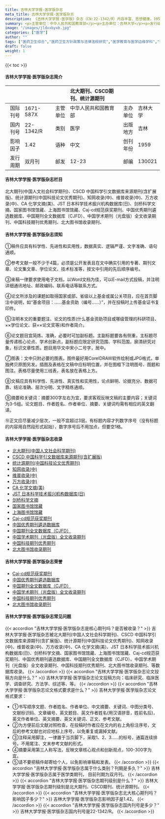 ```yaml
---
title: 吉林大学学报·医学版杂志
meta_title: 吉林大学学报·医学版杂志
description: 《吉林大学学报·医学版》杂志（CN:22-1342/R）内容丰富、思想健康，1959年创刊，目前以双月刊形式发行，刊物对外积极扩大宣传，致力于提高杂志质量与影响。主要报道医学科学研究的新理论、新方法和新技术，设有基础研究、临床研究、临床医学、影像学、调查研究、方法学和综述等栏目。该杂志的编辑委员会由医学科学研究领域的学术带头人组成，包括主任委员、副主任委员、委员、顾问委员和外籍委员等，编辑部也有一批专业的编辑人员。 自创刊以来，该杂志一直致力于推动医学科学领域的学术研究与交流。该杂志的历史悠久，经过几十年的发展，该杂志已成为在国内外享有一定学术地位和影响的科技期刊。是一份具有广泛影响力和认可度的医学科学类学术期刊，为医学科学领域的研究和交流提供了重要的平台和渠道。
summary: <p>主管单位：中华人民共和国教育部</p><p>主办单位：吉林大学</p><p>发行级别：北大期刊、CSCD期刊、统计源期刊</p><p>发行周期：双月刊</p>
image: "/images/jldxxbyxb.jpg"
categories: ["医学"]
author: ""
tags: ["医药卫生综合","医药卫生方针政策与法律法规研究","医学教育与医学边缘学科","预防医学与卫生学","中医学","中药学","中西医结合","基础医学","临床医学","感染性疾病及传染病","心血管系统疾病","呼吸系统疾病","消化系统疾病","内分泌腺及全身性疾病","外科学","泌尿科学","妇产科学","儿科学","神经病学","精神病学","肿瘤学","眼科与耳鼻咽喉科","口腔科学","皮肤病与性病","特种医学","急救医学","军事医学与卫生","药学","生物医学工程",]
draft: false
weight: 1
---
```


{{< toc >}}

#### 吉林大学学报·医学版杂志简介
|               |                               |               | 北大期刊、CSCD期刊、统计源期刊        |               |                           |
| ------------: | :---------------------------- | ------------: | :---------------------------- | ------------: | :------------------------ |
| 国际刊号      | 1671-587X   | 主管单位      | 中华人民共和国教育部     | 主办单位      | 吉林大学     |
| 国内刊号      | 22-1342/R        | 类别          | 医学       | 出版地方      | 吉林           |
| 影响因子      | 1.42        | 语种          | 中文             | 创刊年份      | 1959    |
| 发行周期      | 双月刊    | 邮发          | 12-23              | 邮编          | 130021      |

#### 吉林大学学报·医学版杂志栏目
<span>北大期刊(中国人文社会科学期刊)</span>、<span>CSCD 中国科学引文数据库来源期刊(含扩展版)</span>、<span>统计源期刊(中国科技论文优秀期刊)</span>、<span>知网收录(中)</span>、<span>维普收录(中)</span>、<span>万方收录(中)</span>、<span>CA 化学文摘(美)</span>、<span>JST 日本科学技术振兴机构数据库(日)</span>、<span>剑桥科学文摘</span>、<span>国家图书馆馆藏</span>、<span>上海图书馆馆藏</span>、<span>Caj-cd规范获奖期刊</span>、<span>中国优秀期刊遴选数据库</span>、<span>中国期刊全文数据库（CJFD）</span>、<span>中国学术期刊（光盘版）全文收录期刊</span>、<span>中国科技期刊优秀期刊</span>、<span>北大图书馆收录期刊</span>、

#### 吉林大学学报·医学版杂志须知
<p><p>
	①稿件应具有科学性、先进性和实用性，数据真实、逻辑严谨、文字准确、语句通顺。
</p><p>
	②参考文献一般不少于4篇，必须是公开发表且在文中确实引用的专著、期刊文章、论文集文章、学位论文、技术标准等，按文中引用的先后顺序编号。
</p><p>
	③来稿一律要求使用电子文档，以Word文档为佳，可以E-mail方式投稿，并注明详细通讯地址、邮政编码、联系电话等联系方式。
</p><p>
	④论文所涉及的课题如取得国家或部、省级以上基金或属公关项目，应在首页脚注中说明，如“基金项目：......基金资助（编号......）”，并在投稿时上传基金证书复印件。
</p><p>
	⑤注明本文的重要题注、论文的性质(什么基金资助项目或哪级管理的科研项目、××学位论文、获××论文奖等)和作者简介。
</p><p>
	⑥论文题目宜简炼、准确，必要时可加副标题。主副标题要各有侧重，主标题尽量传递核心论点、学术创新点，副标题应限定研究范围、学科范围，廓清研究对象，标识文章性质。题目用华文中宋小二号字，居中。
</p><p>
	⑦图表：文中只附必要的图表。图件最好用CorelDRAW软件绘制或JPG格式，单独拷贝原图另发。插图及表格在文稿中应标明位置，并在图框下注明图号、图题和图注。表格尽量使用三线表，表名放在表格上方。
</p><p>
	⑧文稿应具有科学性、先进性、真实性和实用性，论点鲜明、论据充分、数据可靠、结论准确、层次分明、文字精练通顺。
</p><p>
	⑨摘要和关键词：摘要300字左右为宜，要求客观反映文稿的主要内容；关键词为3-5组。论文题目、作者姓名、作者单位、摘要、关键词均需有相应的英文翻译。
</p><p>
	⑩正文应尽量减少层次，一般不宜超过3层。有标题内容才列数字序号（没有标题的内容用自然段形式起始），数字序号后不用加点，但要空1格。
</p></p>


#### 吉林大学学报·医学版杂志收录
<ul>
    <li class="inline-block">
        <a class="bg-theme-light hover:bg-primary dark:bg-darkmode-theme-light dark:hover:bg-darkmode-primary dark:hover:text-dark m-1 block rounded px-3 py-1 hover:text-white" href="#吉林大学学报·医学版杂志收录">
        北大期刊(中国人文社会科学期刊)
        </a>
    </li>
    <li class="inline-block">
        <a class="bg-theme-light hover:bg-primary dark:bg-darkmode-theme-light dark:hover:bg-darkmode-primary dark:hover:text-dark m-1 block rounded px-3 py-1 hover:text-white" href="#吉林大学学报·医学版杂志收录">
        CSCD 中国科学引文数据库来源期刊(含扩展版)
        </a>
    </li>
    <li class="inline-block">
        <a class="bg-theme-light hover:bg-primary dark:bg-darkmode-theme-light dark:hover:bg-darkmode-primary dark:hover:text-dark m-1 block rounded px-3 py-1 hover:text-white" href="#吉林大学学报·医学版杂志收录">
        统计源期刊(中国科技论文优秀期刊)
        </a>
    </li>
    <li class="inline-block">
        <a class="bg-theme-light hover:bg-primary dark:bg-darkmode-theme-light dark:hover:bg-darkmode-primary dark:hover:text-dark m-1 block rounded px-3 py-1 hover:text-white" href="#吉林大学学报·医学版杂志收录">
        知网收录(中)
        </a>
    </li>
    <li class="inline-block">
        <a class="bg-theme-light hover:bg-primary dark:bg-darkmode-theme-light dark:hover:bg-darkmode-primary dark:hover:text-dark m-1 block rounded px-3 py-1 hover:text-white" href="#吉林大学学报·医学版杂志收录">
        维普收录(中)
        </a>
    </li>
    <li class="inline-block">
        <a class="bg-theme-light hover:bg-primary dark:bg-darkmode-theme-light dark:hover:bg-darkmode-primary dark:hover:text-dark m-1 block rounded px-3 py-1 hover:text-white" href="#吉林大学学报·医学版杂志收录">
        万方收录(中)
        </a>
    </li>
    <li class="inline-block">
        <a class="bg-theme-light hover:bg-primary dark:bg-darkmode-theme-light dark:hover:bg-darkmode-primary dark:hover:text-dark m-1 block rounded px-3 py-1 hover:text-white" href="#吉林大学学报·医学版杂志收录">
        CA 化学文摘(美)
        </a>
    </li>
    <li class="inline-block">
        <a class="bg-theme-light hover:bg-primary dark:bg-darkmode-theme-light dark:hover:bg-darkmode-primary dark:hover:text-dark m-1 block rounded px-3 py-1 hover:text-white" href="#吉林大学学报·医学版杂志收录">
        JST 日本科学技术振兴机构数据库(日)
        </a>
    </li>
    <li class="inline-block">
        <a class="bg-theme-light hover:bg-primary dark:bg-darkmode-theme-light dark:hover:bg-darkmode-primary dark:hover:text-dark m-1 block rounded px-3 py-1 hover:text-white" href="#吉林大学学报·医学版杂志收录">
        剑桥科学文摘
        </a>
    </li>
    <li class="inline-block">
        <a class="bg-theme-light hover:bg-primary dark:bg-darkmode-theme-light dark:hover:bg-darkmode-primary dark:hover:text-dark m-1 block rounded px-3 py-1 hover:text-white" href="#吉林大学学报·医学版杂志收录">
        国家图书馆馆藏
        </a>
    </li>
    <li class="inline-block">
        <a class="bg-theme-light hover:bg-primary dark:bg-darkmode-theme-light dark:hover:bg-darkmode-primary dark:hover:text-dark m-1 block rounded px-3 py-1 hover:text-white" href="#吉林大学学报·医学版杂志收录">
        上海图书馆馆藏
        </a>
    </li>
    <li class="inline-block">
        <a class="bg-theme-light hover:bg-primary dark:bg-darkmode-theme-light dark:hover:bg-darkmode-primary dark:hover:text-dark m-1 block rounded px-3 py-1 hover:text-white" href="#吉林大学学报·医学版杂志收录">
        Caj-cd规范获奖期刊
        </a>
    </li>
    <li class="inline-block">
        <a class="bg-theme-light hover:bg-primary dark:bg-darkmode-theme-light dark:hover:bg-darkmode-primary dark:hover:text-dark m-1 block rounded px-3 py-1 hover:text-white" href="#吉林大学学报·医学版杂志收录">
        中国优秀期刊遴选数据库
        </a>
    </li>
    <li class="inline-block">
        <a class="bg-theme-light hover:bg-primary dark:bg-darkmode-theme-light dark:hover:bg-darkmode-primary dark:hover:text-dark m-1 block rounded px-3 py-1 hover:text-white" href="#吉林大学学报·医学版杂志收录">
        中国期刊全文数据库（CJFD）
        </a>
    </li>
    <li class="inline-block">
        <a class="bg-theme-light hover:bg-primary dark:bg-darkmode-theme-light dark:hover:bg-darkmode-primary dark:hover:text-dark m-1 block rounded px-3 py-1 hover:text-white" href="#吉林大学学报·医学版杂志收录">
        中国学术期刊（光盘版）全文收录期刊
        </a>
    </li>
    <li class="inline-block">
        <a class="bg-theme-light hover:bg-primary dark:bg-darkmode-theme-light dark:hover:bg-darkmode-primary dark:hover:text-dark m-1 block rounded px-3 py-1 hover:text-white" href="#吉林大学学报·医学版杂志收录">
        中国科技期刊优秀期刊
        </a>
    </li>
    <li class="inline-block">
        <a class="bg-theme-light hover:bg-primary dark:bg-darkmode-theme-light dark:hover:bg-darkmode-primary dark:hover:text-dark m-1 block rounded px-3 py-1 hover:text-white" href="#吉林大学学报·医学版杂志收录">
        北大图书馆收录期刊
        </a>
    </li>
</ul>



#### 吉林大学学报·医学版杂志荣誉
<ul>
    <li class="inline-block">
        <a class="bg-theme-light hover:bg-primary dark:bg-darkmode-theme-light dark:hover:bg-darkmode-primary dark:hover:text-dark m-1 block rounded px-3 py-1 hover:text-white" href="#吉林大学学报·医学版杂志荣誉">
        Caj-cd规范获奖期刊
        </a>
    </li>
    <li class="inline-block">
        <a class="bg-theme-light hover:bg-primary dark:bg-darkmode-theme-light dark:hover:bg-darkmode-primary dark:hover:text-dark m-1 block rounded px-3 py-1 hover:text-white" href="#吉林大学学报·医学版杂志荣誉">
        中国优秀期刊遴选数据库
        </a>
    </li>
    <li class="inline-block">
        <a class="bg-theme-light hover:bg-primary dark:bg-darkmode-theme-light dark:hover:bg-darkmode-primary dark:hover:text-dark m-1 block rounded px-3 py-1 hover:text-white" href="#吉林大学学报·医学版杂志荣誉">
        中国期刊全文数据库（CJFD）
        </a>
    </li>
    <li class="inline-block">
        <a class="bg-theme-light hover:bg-primary dark:bg-darkmode-theme-light dark:hover:bg-darkmode-primary dark:hover:text-dark m-1 block rounded px-3 py-1 hover:text-white" href="#吉林大学学报·医学版杂志荣誉">
        中国学术期刊（光盘版）全文收录期刊
        </a>
    </li>
    <li class="inline-block">
        <a class="bg-theme-light hover:bg-primary dark:bg-darkmode-theme-light dark:hover:bg-darkmode-primary dark:hover:text-dark m-1 block rounded px-3 py-1 hover:text-white" href="#吉林大学学报·医学版杂志荣誉">
        中国科技期刊优秀期刊
        </a>
    </li>
    <li class="inline-block">
        <a class="bg-theme-light hover:bg-primary dark:bg-darkmode-theme-light dark:hover:bg-darkmode-primary dark:hover:text-dark m-1 block rounded px-3 py-1 hover:text-white" href="#吉林大学学报·医学版杂志荣誉">
        北大图书馆收录期刊
        </a>
    </li>
</ul>












#### 吉林大学学报·医学版杂志常见问题
{{< accordion "吉林大学学报·医学版杂志是核心期刊吗？是否被收录？" >}}
吉林大学学报·医学版杂志被北大期刊(中国人文社会科学期刊)、CSCD 中国科学引文数据库来源期刊(含扩展版)、统计源期刊(中国科技论文优秀期刊)、知网收录(中)、维普收录(中)、万方收录(中)、CA 化学文摘(美)、JST 日本科学技术振兴机构数据库(日)、剑桥科学文摘、国家图书馆馆藏、上海图书馆馆藏、Caj-cd规范获奖期刊、中国优秀期刊遴选数据库、中国期刊全文数据库（CJFD）、中国学术期刊（光盘版）全文收录期刊、中国科技期刊优秀期刊、北大图书馆收录期刊、等数据库收录。
{{< /accordion >}}
{{< accordion "吉林大学学报·医学版杂志论文投稿方向是什么？" >}}
吉林大学学报·医学版杂志论文投稿方向：临床研究、临床医学、调查研究、方法学、综述等、等。
{{< /accordion >}}
{{< accordion "吉林大学学报·医学版杂志论文格式要求是什么？" >}}
吉林大学学报·医学版杂志论文格式要求：
- ①书写顺序文题、作者姓名、作者单位、中文摘要、关键词、中图分类号、文献标识码、文章编号、英文题目、英文作者姓名(用汉语拼音，姓前名后)，英文作者单位、英文摘要、英文关键词、正文、参考文献。
- ②为方便前后文献对照检查，在投稿时作者应在文内的右上角标注序号，文后的参考文献也对应地标上序号，以免重复或漏掉文献。
- ③注释采用脚注，一律置于当页脚下，采取1、2、3……的标号，通篇连续排号。不用尾注、文末参考文献的形式。
- ④摘要采用第三人称写法，反映文章核心观点和创新观点，100-300字为宜。
- ⑤请不要把稿件邮寄给个人，以免影响审稿和发表。
{{< /accordion >}}
{{< accordion "吉林大学学报·医学版杂志属于什么类别？刊期是多久？" >}}
吉林大学学报·医学版杂志属于医学类期刊， 目前刊期为双月刊。
{{< /accordion >}}
{{< accordion "吉林大学学报·医学版杂志期刊级别是什么？" >}}
吉林大学学报·医学版杂志期刊级别是北大期刊、CSCD期刊、统计源期刊。
{{< /accordion >}}
{{< accordion "吉林大学学报·医学版杂志北大核心期刊吗？影响因子多少？" >}}
吉林大学学报·医学版杂志影响因子是1.42。
{{< /accordion >}}
{{< accordion "吉林大学学报·医学版杂志国内刊号是多少？" >}}
吉林大学学报·医学版杂志国内刊号是22-1342/R。
{{< /accordion >}}